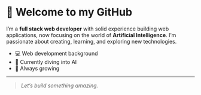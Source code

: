 # 🚀 Welcome to my GitHub

I’m a **full stack web developer** with solid experience building web applications, now focusing on the world of **Artificial Intelligence**. I’m passionate about creating, learning, and exploring new technologies.

- 💻 Web development background  
- 🤖 Currently diving into AI  
- 🌱 Always growing

---

> _Let’s build something amazing._
